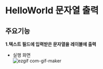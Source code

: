 # HelloWorld 문자열 출력
## 주요기능
**1.텍스트 필드에 입력받은 문자열을 레이블에 출력**<br>
- 실행 화면 <br>
![ezgif com-gif-maker](https://user-images.githubusercontent.com/60169777/73335609-3ee51080-42b3-11ea-9383-e86d346422b5.gif)
